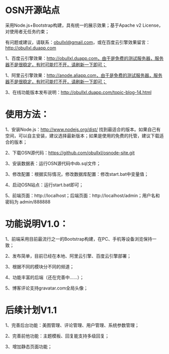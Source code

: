 OSN开源站点
=============

采用Node.js+Bootstrap构建，具有统一的展示效果；基于Apache v2 License，对使用者无任务约束；

有问题或建议，请联系：obullxl@gmail.com，或在百度云引擎效果留言：http://obullxl.duapp.com

1、百度云引擎效果：http://obullxl.duapp.com，由于是免费的测试服务器，服务器不是很稳定，有时可能打不开，请刷新一下即可；

1、阿里云引擎效果：http://anode.aliapp.com，由于是免费的测试服务器，服务器不是很稳定，有时可能打不开，请刷新一下即可；

3、在线功能版本发布说明：http://obullxl.duapp.com/topic-blog-14.html

使用方法：
=============

1、安装Node.js：http://www.nodejs.org/dist/ 找到最适合的版本。如果自己有空间，可以自主安装，建议选择最新版本；如果是使用的免费的托管，建议下载适合的版本；

2、下载OSN源代码：https://github.com/obullxl/osnode-site.git

3、安装数据表：运行OSN源代码中db.sql文件；

3、修改配置：根据实际情况，修改数据库配置：修改start.bat中变量值；

4、启动OSN站点：运行start.bat即可；

5、前端页面：http://localhost；后端页面：http://localhost/admin；用户名和密码为 admin/888888

功能说明V1.0：
=============

1、前端采用目前最流行之一的Bootstrap构建，在PC、手机等设备浏览保持一致；

2、发布简单，目前已经在本地、阿里云引擎、百度云引擎部署；

3、根据不同的模块分不同的频道；

4、功能丰富的后端（还在完善中……）；

5、博客评论支持gravatar.com全局头像；

后续计划V1.1
=============

1、完善后台功能：美图管理、评论管理、用户管理、系统参数管理；

2、完善前他功能：主题模板、回复能支持多级回复；

3、增加静态页面功能；

